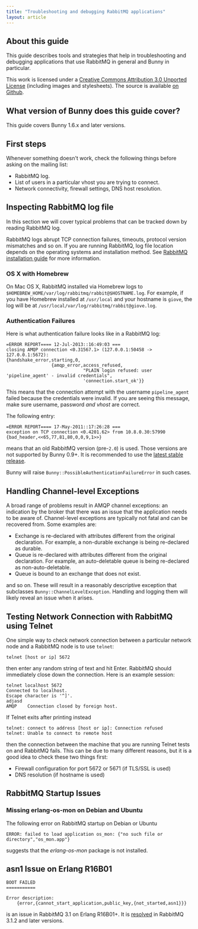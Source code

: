 ```yaml
---
title: "Troubleshooting and debugging RabbitMQ applications"
layout: article
---
```


## About this guide

This guide describes tools and strategies that help in troubleshooting
and debugging applications that use RabbitMQ in general and Bunny in
particular.

This work is licensed under a <a rel="license"
href="http://creativecommons.org/licenses/by/3.0/">Creative Commons
Attribution 3.0 Unported License</a> (including images and
stylesheets). The source is available [on
Github](https://github.com/ruby-amqp/rubybunny.info).


## What version of Bunny does this guide cover?

This guide covers Bunny 1.6.x and later versions.


## First steps

Whenever something doesn't work, check the following things before
asking on the mailing list:

 * RabbitMQ log.
 * List of users in a particular vhost you are trying to connect.
 * Network connectivity, firewall settings, DNS host resolution.


## Inspecting RabbitMQ log file

In this section we will cover typical problems that can be tracked
down by reading RabbitMQ log.

RabbitMQ logs abrupt TCP connection failures, timeouts, protocol
version mismatches and so on. If you are running RabbitMQ, log
file location depends on the operating systems and installation method.
See [RabbitMQ installation guide](http://www.rabbitmq.com/install.html) for
more information.

### OS X with Homebrew

On Mac OS X, RabbitMQ installed via Homebrew logs to
`$HOMEBREW_HOME/var/log/rabbitmq/rabbit@$HOSTNAME.log`. For example, if
you have Homebrew installed at `/usr/local` and your hostname is `giove`,
the log will be at `/usr/local/var/log/rabbitmq/rabbit@giove.log`.



### Authentication Failures

Here is what authentication failure looks like in a RabbitMQ log:

```
=ERROR REPORT==== 12-Jul-2013::16:49:03 ===
closing AMQP connection <0.31567.1> (127.0.0.1:50458 -> 127.0.0.1:5672):
{handshake_error,starting,0,
                 {amqp_error,access_refused,
                             "PLAIN login refused: user 'pipeline_agent' - invalid credentials",
                             'connection.start_ok'}}
```

This means that the connection attempt with the username
`pipeline_agent` failed because the credentials were invalid. If you
are seeing this message, make sure username, password *and vhost* are
correct.

The following entry:

```
=ERROR REPORT==== 17-May-2011::17:26:28 ===
exception on TCP connection <0.4201.62> from 10.8.0.30:57990
{bad_header,<<65,77,81,80,0,0,9,1>>}
```

means that an old RabbitMQ version (pre-`2.0`) is used. Those versions
are not supported by Bunny 0.9+. It is recommended to use the
[latest stable release](http://www.rabbitmq.com/download.html).

Bunny will raise `Bunny::PossibleAuthenticationFailureError` in such
cases.


## Handling Channel-level Exceptions

A broad range of problems result in AMQP channel exceptions: an
indication by the broker that there was an issue that the application
needs to be aware of. Channel-level exceptions are typically not fatal
and can be recovered from. Some examples are:

 * Exchange is re-declared with attributes different from the original declaration. For example, a non-durable exchange is being re-declared as durable.
 * Queue is re-declared with attributes different from the original declaration. For example, an auto-deletable queue is being re-declared as non-auto-deletable.
 * Queue is bound to an exchange that does not exist.

and so on. These will result in a reasonably descriptive exception that subclasses `Bunny::ChannelLevelException`.
Handling and logging them will likely reveal an issue when it arises.



## Testing Network Connection with RabbitMQ using Telnet

One simple way to check network connection between a particular network node and a RabbitMQ node is to use `telnet`:

```
telnet [host or ip] 5672
```

then enter any random string of text and hit Enter. RabbitMQ should immediately close down the connection. Here is an example session:

```
telnet localhost 5672
Connected to localhost.
Escape character is '^]'.
adjasd
AMQP    Connection closed by foreign host.
```

If Telnet exits after printing instead

```
telnet: connect to address [host or ip]: Connection refused
telnet: Unable to connect to remote host
```

then the connection between the machine that you are running Telnet
tests on and RabbitMQ fails. This can be due to many different
reasons, but it is a good idea to check these two things first:

 * Firewall configuration for port 5672 or 5671 (if TLS/SSL is used)
 * DNS resolution (if hostname is used)


## RabbitMQ Startup Issues

### Missing erlang-os-mon on Debian and Ubuntu

The following error on RabbitMQ startup on Debian or Ubuntu

```
ERROR: failed to load application os_mon: {"no such file or directory","os_mon.app"}
```

suggests that the *erlang-os-mon* package is not installed.


## asn1 Issue on Erlang R16B01

```
BOOT FAILED
===========

Error description:
    {error,{cannot_start_application,public_key,{not_started,asn1}}}
```

is an issue in RabbitMQ 3.1 on Erlang R16B01+. It is [resolved](http://rabbitmq.1065348.n5.nabble.com/Erlang-R16B01-and-SSL-td27526.html)
in RabbitMQ 3.1.2 and later versions.

